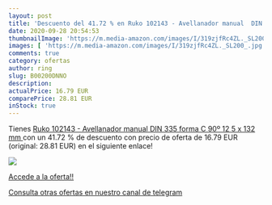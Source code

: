 ```yaml
---
layout: post
title: 'Descuento del 41.72 % en Ruko 102143 - Avellanador manual  DIN 33'
date: 2020-09-28 20:54:53
thumbnailImage: 'https://m.media-amazon.com/images/I/319zjfRc4ZL._SL200_.jpg'
images: [ 'https://m.media-amazon.com/images/I/319zjfRc4ZL._SL200_.jpg' ]
comments: true
category: ofertas
author: ring
slug: B00200DNNO
description:
actualPrice: 16.79 EUR
comparePrice: 28.81 EUR
inStock: true
---
```


Tienes [Ruko 102143 - Avellanador manual  DIN 335 forma C 90º  12 5 x 132 mm ](https://www.amazon.com/dp/B00200DNNO/?tag=redken08-20) con un 41.72 % de descuento con precio de oferta de 16.79 EUR (original: 28.81 EUR) en el siguiente enlace!

[![](https://m.media-amazon.com/images/I/319zjfRc4ZL._SL200_.jpg)](https://www.amazon.com/dp/B00200DNNO/?tag=redken08-20)

[Accede a la oferta!!](https://www.amazon.com/dp/B00200DNNO/?tag=redken08-20)

[Consulta otras ofertas en nuestro canal de telegram](https://t.me/s/ofertas25)
